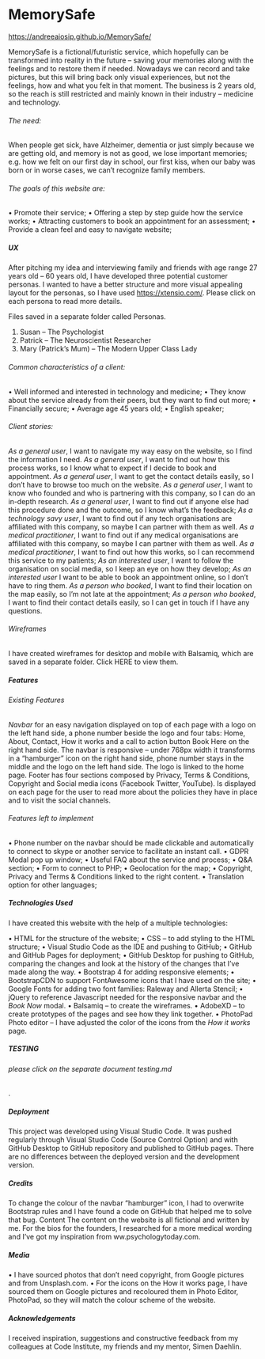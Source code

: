 # MemorySafe 
https://andreeaiosip.github.io/MemorySafe/

MemorySafe is a fictional/futuristic service, which hopefully can be transformed into reality in the future – saving your memories along with the feelings and to restore them if needed. 
Nowadays we can record and take pictures, but this will bring back only visual experiences, but not the feelings, how and what you felt in that moment.
The business is 2 years old, so the reach is still restricted and mainly known in their industry – medicine and technology.

###### The need: 
When people get sick, have Alzheimer, dementia or just simply because we are getting old, and memory is not as good, we lose important memories; e.g. how we felt on our first day in school, our first kiss, when our baby was born or in worse cases, we can’t recognize family members.

###### The goals of this website are:
•	Promote their service;
•	Offering a step by step guide how the service works;
•	Attracting customers to book an appointment for an assessment;
•	Provide a clean feel and easy to navigate website;

##### UX
After pitching my idea and interviewing family and friends with age range 27 years old – 60 years old, I have developed three potential customer personas.
I wanted to have a better structure and more visual appealing layout for the personas, so I have used https://xtensio.com/.  Please click on each persona to read more details. 

Files saved in a separate folder called Personas.

1.	Susan – The Psychologist 
2.	Patrick – The Neuroscientist Researcher
3.	Mary (Patrick’s Mum) – The Modern Upper Class Lady


###### Common characteristics of a client:
•	Well informed and interested in technology and medicine;
•	They know about the service already from their peers, but they want to find out more;
•	Financially secure;
•	Average age 45 years old;
•	English speaker;

###### Client stories:
*As a general user*, I want to navigate my way easy on the website, so I find the information I need.
*As a general user*, I want to find out how this process works, so I know what to expect if I decide to book and appointment.
*As a general user*, I want to get the contact details easily, so I don’t have to browse too much on the website.
*As a general user*, I want to know who founded and who is partnering with this company, so I can do an in-depth research.
*As a general user*, I want to find out if anyone else had this procedure done and the outcome, so I know what’s the feedback;
*As a technology savy user*, I want to find out if any tech organisations are affiliated with this company, so maybe I can partner with them as well.
*As a medical practitioner*, I want to find out if any medical organisations are affiliated with this company, so maybe I can partner with them as well.
*As a medical practitioner*, I want to find out how this works, so I can recommend this service to my patients;
*As an interested user*, I want to follow the organisation on social media, so I keep an eye on how they develop;
*As an interested user* I want to be able to book an appointment online, so I don’t have to ring them. 
*As a person who booked*, I want to find their location on the map easily, so I’m not late at the appointment;
*As a person who booked*, I want to find their contact details easily, so I can get in touch if I have any questions.

###### Wireframes
I have created wireframes for desktop and mobile with Balsamiq, which are saved in a separate folder. Click HERE to view them.

##### Features

###### Existing Features
*Navbar* for an easy navigation displayed on top of each page with a logo on the left hand side, a phone number beside the logo and four tabs: Home, About, Contact, How it works and a call to action button Book Here on the right hand side.  The navbar is responsive –  under 768px width it transforms in a “hamburger” icon on the right hand side, phone number stays in the middle and the logo on the left hand side. The logo is linked to the home page.
Footer has four sections composed by Privacy, Terms & Conditions, Copyright and Social media icons (Facebook Twitter, YouTube). Is displayed on each page for the user to read more about the policies they have in place and to visit the social channels.

###### Features left to implement
•	Phone number on the navbar should be made clickable and automatically to connect to skype or another service to facilitate an instant call.
•	GDPR Modal pop up window;
•	Useful FAQ about the service and process;
•	Q&A section;
•	Form to connect to PHP;
•	Geolocation for the map;
•	Copyright, Privacy and Terms & Conditions linked to the right content.
•	Translation option for other languages;

##### Technologies Used
I have created this website with the help of a multiple technologies: 

•	HTML for the structure of the website;
•	CSS – to add styling to the HTML structure;
•	Visual Studio Code as the IDE and pushing to GitHub;
•	GitHub and GitHub Pages for deployment;
•	GitHub Desktop for pushing to GitHub, comparing the changes  and look at the history of the changes that I’ve made along the way. 
•	Bootstrap 4 for adding responsive elements;
•	BootstrapCDN to support FontAwesome icons that I have used on the site;
•	Google Fonts for adding two font families: Raleway and Allerta Stencil;
•	jQuery to reference Javascript needed for the responsive navbar and the *Book Now* modal.
•	Balsamiq – to create the wireframes.
•	AdobeXD – to create prototypes of the pages and see how they link together.
•	PhotoPad Photo editor – I have adjusted the color of the icons from the *How it works* page.

##### TESTING 
###### please click on the separate document testing.md
.
##### Deployment
This project was developed using Visual Studio Code. It was pushed regularly through Visual Studio Code (Source Control Option) and with GitHub Desktop to GitHub repository and published to GitHub pages.
There are no differences between the deployed version and the development version.

##### Credits
To change the colour of the navbar “hamburger” icon, I had to overwrite Bootstrap rules and I have found a code  on GitHub that helped me to solve that bug.
Content
The content on the website is all fictional and written by me. For the bios for the founders, I researched for a more medical wording and I’ve got my inspiration from ww.psychologytoday.com.

##### Media
•	I have sourced photos that don’t need copyright, from Google pictures and from Unsplash.com.
•	For the icons on the How it works page, I have sourced them on Google pictures and recoloured them in Photo Editor, PhotoPad, so they will match the colour scheme of the website.

##### Acknowledgements
I received inspiration, suggestions and constructive feedback from my colleagues at Code Institute, my friends and my mentor, Simen Daehlin. 
